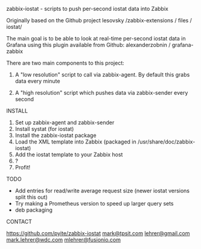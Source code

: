 
zabbix-iostat - scripts to push per-second iostat data into Zabbix

Originally based on the Github project lesovsky /zabbix-extensions / files / iostat/

The main goal is to be able to look at real-time per-second iostat data in Grafana using this plugin
available from Github:  alexanderzobnin / grafana-zabbix 



There are two main components to this project:

1) A "low resolution" script to call via zabbix-agent.  By default this grabs data every minute

2) A "high resolution" script which pushes data via zabbix-sender every second



INSTALL

1) Set up zabbix-agent and zabbix-sender
2) Install systat (for iostat)
3) Install the zabbix-iostat package
4) Load the XML template into Zabbix (packaged in /usr/share/doc/zabbix-iostat)
5) Add the iostat template to your Zabbix host
6) ?
7) Profit!




TODO

 - Add entries for read/write average request size (newer iostat versions split this out)
 - Try making a Prometheus version to speed up larger query sets
 - deb packaging


CONTACT

https://github.com/pyite/zabbix-iostat
mark@tpsit.com
lehrer@gmail.com
mark.lehrer@wdc.com
mlehrer@fusionio.com


